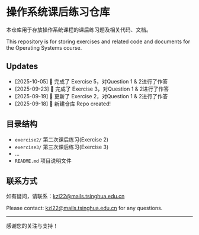 # 操作系统课后练习仓库
本仓库用于存放操作系统课程的课后练习题及相关代码、文档。

This repository is for storing exercises and related code and documents for the Operating Systems course.

## Updates

- [2025-10-05] 📝 完成了 Exercise 5，对Question 1 & 2进行了作答
- [2025-09-23] 📝 完成了 Exercise 3，对Question 1 & 2进行了作答
- [2025-09-19] 📝 更新了 Exercise 2，对Question 1 & 2进行了作答
- [2025-09-18] 🎉 新建仓库 Repo created!

## 目录结构

- `exercise2/`  第二次课后练习(Exercise 2)
- `exercise3/`  第三次课后练习(Exercise 3)
- ...
- `README.md`  项目说明文件

## 联系方式

如有疑问，请联系：kzl22@mails.tsinghua.edu.cn

Please contact: kzl22@mails.tsinghua.edu.cn for any questions.

---
感谢您的关注与支持！